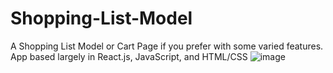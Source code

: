 # Shopping-List-Model
A Shopping List Model or Cart Page if you prefer with some varied features. 
App based largely in React.js, JavaScript, and HTML/CSS
![image](https://user-images.githubusercontent.com/98849809/155465134-9064eeeb-6615-4b03-bf4b-5c3ebbf89502.png)

